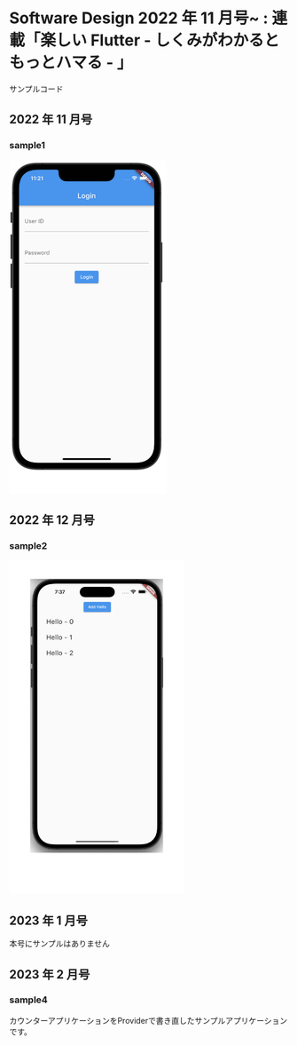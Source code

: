 # Software Design 2022 年 11 月号~ : 連載「楽しい Flutter - しくみがわかるともっとハマる - 」

サンプルコード

## 2022 年 11 月号

### sample1

<img src="./assets/sample1.png" height="600" alt="screen capture for sample1 app." />

## 2022 年 12 月号

### sample2

<img src="./assets/sample2.png" height="600" alt="screen capture for sample2 app." />

## 2023 年 1 月号

本号にサンプルはありません

## 2023 年 2 月号

### sample4

カウンターアプリケーションをProviderで書き直したサンプルアプリケーションです。
